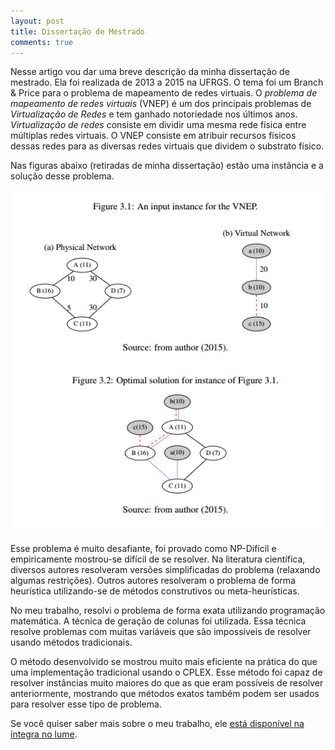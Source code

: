 ```yaml
---
layout: post
title: Dissertação de Mestrado
comments: true
---
```


Nesse artigo vou dar uma breve descrição da minha dissertação de mestrado. Ela foi realizada de 2013 a 2015 na UFRGS. O tema foi um Branch & Price para o problema de mapeamento de redes virtuais. O *problema de mapeamento de redes virtuais* (VNEP) é um dos principais problemas de *Virtualização de Redes* e tem ganhado notoriedade nos últimos anos. *Virtualização de redes* consiste em dividir uma mesma rede física entre múltiplas redes virtuais. O VNEP consiste em atribuir recursos físicos dessas redes para as diversas redes virtuais que dividem o substrato físico.

Nas figuras abaixo (retiradas de minha dissertação) estão uma instância e a solução desse problema.

![Instância de exemplo.](/assets/graph.png)

Esse problema é muito desafiante, foi provado como NP-Difícil e empiricamente mostrou-se difícil de se resolver. Na literatura científica, diversos autores resolveram versões simplificadas do problema (relaxando algumas restrições). Outros autores resolveram o problema de forma heurística utilizando-se de métodos construtivos ou meta-heurísticas.


No meu trabalho, resolvi o problema de forma exata utilizando programação matemática. A técnica de geração de colunas foi utilizada. Essa técnica resolve problemas com muitas variáveis que são impossíveis de resolver usando métodos tradicionais.

O método desenvolvido se mostrou muito mais eficiente na prática do que uma implementação tradicional usando o CPLEX. Esse método foi capaz de resolver instâncias muito maiores do que as que eram possíveis de resolver anteriormente, mostrando que métodos exatos também podem ser usados para resolver esse tipo de problema.

Se você quiser saber mais sobre o meu trabalho, ele [está disponível na íntegra no lume](http://hdl.handle.net/10183/115213).
